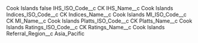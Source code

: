 <?xml version="1.0" encoding="UTF-8"?>
<CustomMetadata xmlns="http://soap.sforce.com/2006/04/metadata" xmlns:xsi="http://www.w3.org/2001/XMLSchema-instance" xmlns:xsd="http://www.w3.org/2001/XMLSchema">
    <label>Cook Islands</label>
    <protected>false</protected>
    <values>
        <field>IHS_ISO_Code__c</field>
        <value xsi:type="xsd:string">CK</value>
    </values>
    <values>
        <field>IHS_Name__c</field>
        <value xsi:type="xsd:string">Cook Islands</value>
    </values>
    <values>
        <field>Indices_ISO_Code__c</field>
        <value xsi:type="xsd:string">CK</value>
    </values>
    <values>
        <field>Indices_Name__c</field>
        <value xsi:type="xsd:string">Cook Islands</value>
    </values>
    <values>
        <field>MI_ISO_Code__c</field>
        <value xsi:type="xsd:string">CK</value>
    </values>
    <values>
        <field>MI_Name__c</field>
        <value xsi:type="xsd:string">Cook Islands</value>
    </values>
    <values>
        <field>Platts_ISO_Code__c</field>
        <value xsi:type="xsd:string">CK</value>
    </values>
    <values>
        <field>Platts_Name__c</field>
        <value xsi:type="xsd:string">Cook Islands</value>
    </values>
    <values>
        <field>Ratings_ISO_Code__c</field>
        <value xsi:type="xsd:string">CK</value>
    </values>
    <values>
        <field>Ratings_Name__c</field>
        <value xsi:type="xsd:string">Cook Islands</value>
    </values>
    <values>
        <field>Referral_Region__c</field>
        <value xsi:type="xsd:string">Asia_Pacific</value>
    </values>
</CustomMetadata>
